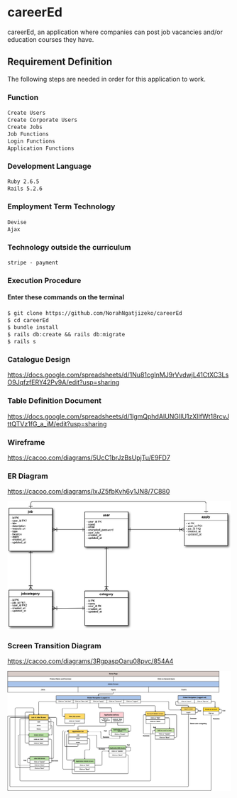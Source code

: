 # careerEd

careerEd, an application where companies can post job vacancies and/or education courses they have.

## Requirement Definition

The following steps are needed in order for this application to work.

### Function

```
Create Users
Create Corporate Users
Create Jobs
Job Functions
Login Functions
Application Functions
```

### Development Language

```
Ruby 2.6.5
Rails 5.2.6
```

### Employment Term Technology

```
Devise
Ajax
```

### Technology outside the curriculum

```
stripe - payment
```

### Execution Procedure

#### Enter these commands on the terminal

```
$ git clone https://github.com/NorahNgatjizeko/careerEd
$ cd careerEd
$ bundle install
$ rails db:create && rails db:migrate
$ rails s
```

### Catalogue Design

https://docs.google.com/spreadsheets/d/1Nu81cgInMJ9rVvdwjL41CtXC3LsO9JqfzfERY42Pv9A/edit?usp=sharing

### Table Definition Document

https://docs.google.com/spreadsheets/d/1lgmQphdAIUNGIlU1zXlIfWt18rcvJttQTVz1fG_a_iM/edit?usp=sharing

### Wireframe

https://cacoo.com/diagrams/5UcC1brJzBsUpjTu/E9FD7

### ER Diagram

https://cacoo.com/diagrams/lxJZ5fbKvh6y1JN8/7C880

<img src="doc/ERD.png" alt="ERD" width='650px'>

### Screen Transition Diagram

https://cacoo.com/diagrams/3RgpaspOaru08pvc/854A4

<img src="doc/Screentransition.png" alt="Screentransition" width='650px'>
